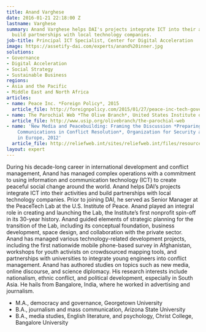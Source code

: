 ```yaml
---
title: Anand Varghese
date: 2016-01-21 22:18:00 Z
lastname: Varghese
summary: Anand Varghese helps DAI's projects integrate ICT into their activities and
  build partnerships with local technology companies.
job-title: Principal ICT Specialist, Center for Digital Acceleration
image: https://assetify-dai.com/experts/anand%20inner.jpg
solutions:
- Governance
- Digital Acceleration
- Social Strategy
- Sustainable Business
regions:
- Asia and the Pacific
- Middle East and North Africa
articles:
- name: Peace Inc. *Foreign Policy*, 2015
  article_file: http://foreignpolicy.com/2015/01/27/peace-inc-tech-government-industry-defense-funding/
- name: The Parochial Web *The Olive Branch*, United States Institute of Peace, 2014
  article_file: http://www.usip.org/olivebranch/the-parochial-web
- name: 'New Media and Peacebuilding: Framing the Discussion *Preparing for Peace:
    Communications in Conflict Resolution*, Organization for Security and Cooperation
    in Europe, 2012'
  article_file: http://reliefweb.int/sites/reliefweb.int/files/resources/98116.pdf
layout: expert
---
```


During his decade-long career in international development and conflict management, Anand has managed complex operations with a commitment to using information and communication technology (ICT) to create peaceful social change around the world. Anand helps DAI’s projects integrate ICT into their activities and build partnerships with local technology companies. Prior to joining DAI, he served as Senior Manager at the PeaceTech Lab at the U.S. Institute of Peace. Anand played an integral role in creating and launching the Lab, the Institute’s first nonprofit spin-off in its 30-year history. Anand guided elements of strategic planning for the transition of the Lab, including its conceptual foundation, business development, space design, and collaboration with the private sector. Anand has managed various technology-related development projects, including the first nationwide mobile phone-based survey in Afghanistan, workshops for youth activists on crowdsourced mapping tools, and partnerships with universities to integrate young engineers into conflict management. Anand has authored studies on topics such as new media, online discourse, and science diplomacy. His research interests include nationalism, ethnic conflict, and political development, especially in South Asia. He hails from Bangalore, India, where he worked in advertising and journalism.


* M.A., democracy and governance, Georgetown University
* B.A., journalism and mass communication, Arizona State University
* B.A., media studies, English literature, and psychology, Christ College, Bangalore University
